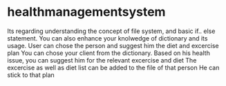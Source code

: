 # healthmanagementsystem
Its regarding understanding the concept of file system, and basic if.. else statement. You can also enhance your knolwedge of dictionary and its usage. 
User can chose the person and suggest him the diet and excercise plan 
You can chose your client from the dictionary. 
Based on his health issue, you can suggest him for the relevant excercise and diet
The excercise as well as diet list can be added to the file of that person
He can stick to that plan 
